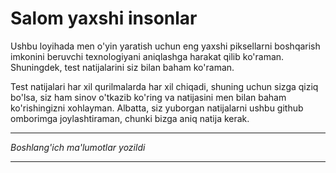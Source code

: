# Salom yaxshi insonlar

Ushbu loyihada men o'yin yaratish uchun eng yaxshi piksellarni boshqarish imkonini beruvchi texnologiyani aniqlashga harakat qilib ko'raman. Shuningdek, test natijalarini siz bilan baham ko'raman.

Test natijalari har xil qurilmalarda har xil chiqadi, shuning uchun sizga qiziq bo'lsa, siz ham sinov o'tkazib ko'ring va natijasini men bilan baham ko'rishingizni xohlayman. Albatta, siz yuborgan natijalarni ushbu github omborimga joylashtiraman, chunki bizga aniq natija kerak.
<!--
## Sinov maqsadi

Sinov maqsadi o'yin yaratishda grafikalar bo'yicha qaysi biri tezkorroq ekanligini aniqlash, fps qiymatini normal holatda saqlab turish va barcha sinov natijalariga qarab dasturchilar qaysi birini tanlashi kerakligini aniqlashga yordam berishdan iborat. Buning uchun pythonda ham Androidda ham shu sinovni amalga oshiraman. Bu loyiha python uchun, [Android loyihalari uchun ustiga bosing](https://github.com/khalilovibrohimuz/GraphTestForAndroid). Agar sinov muvaffaqiyatli deb baholansa, u orqali bir nechta namunaviy loyihalar chiqaraman (balki, alohida loyiha yaratishim ham mumkin, shunday qilsam havola qoldriaman).

## Test natijalari

Test natijalari bilan quyidagi manzil orqali tanishishingiz mumkin:

- [Barcha test natijalari](https://github.com/khalilovibrohimuz/GraphTestForPython/tree/master/tests)
- [Eng yaxshi test natijasi](https://github.com/khalilovibrohimuz/GraphTestForPython/blob/master/tests/4ndTest.md)

## Maslahatlar

O'yin yaratishda displeyni tezroq boshqarish va optimizatsiya qilish uchun quyidagi maslahatlarni beraman:

- Piksellari o'zgarmaydigan joylar uchun qiymatlarni o'zgartirishdan qoching.
- Tezlikni oshirish uchun displey o'lchamini kichraytirish ham foydali bo'lishi mumkin.
- Barcha o'zgarmaydigan layerlarni o'yin boshlanishidan oldin yaratib oling.
- Loyihangiz uchun AssetManager klassini yaratib olishingiz mumkin, hamma rasmlarni o'sha yerni o'zida yaratib unga ishlov bersangi bo'ladi.
- Piksellarni ko'proq boshqarishga to'g'ri kelsa MatrixArray2D klassiga o'xshash klassdan foydalanishni maslaxat beraman.
- Piksellar kam o'zgarishiga to'g'ri keladigan bo'lsa PyGame'ni o'zida ishni amalga oshiring.
- for yoki while tsikllariga murojaat qilganingizda e'tiborli bo'ling, uni ichida obyekt qayta qayta yaratilishiga yo'l qo'ymang.

## Keyingi qadamlar

Sizga algoritmingizni optimallashtirish haqida ko'p gapirdim, ammo bu siz uchun tushunarsiz bo'layotgani tabiiy hol, shuning uchun amalda sizga buni qanday qilish kerakligini ko'rsatib berishga harakat qilaman. O'yin yaratishda bizga grafikani o'zi yetarli emas, shunday ekan, piksellarni samarali boshqarish texnologiyasini (piksellar o'zgarmaydigan qismi uchun o'zgarish amalga oshirmaslik), ekran yangilanish tezligi(FPS)ni normal ishlab turish va undan foydalanib dastur yaratish borasida bir nechta misollar yarataman. Siz esa men keltirgan misollarni o'rganib chiqib buni qanday amalga oshirishni tushunib olishingiz mumkin ;)
-->

---

*Boshlang'ich ma'lumotlar yozildi*

---
